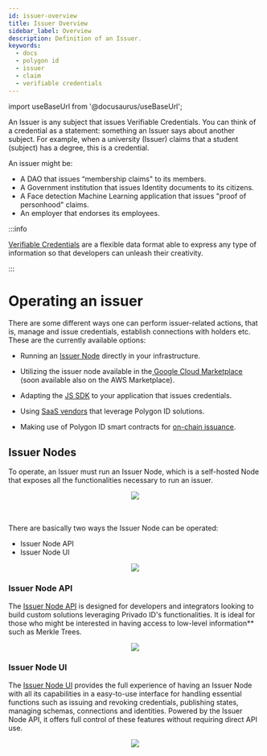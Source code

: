 ```yaml
---
id: issuer-overview
title: Issuer Overview
sidebar_label: Overview
description: Definition of an Issuer.
keywords:
  - docs
  - polygon id
  - issuer
  - claim
  - verifiable credentials
---
```


import useBaseUrl from '@docusaurus/useBaseUrl';

An Issuer is any subject that issues Verifiable Credentials. You can think of a credential as a statement: something an Issuer says about another subject. For example, when a university (Issuer) claims that a student (subject) has a degree, this is a credential.

An issuer might be:

- A DAO that issues “membership claims" to its members.
- A Government institution that issues Identity documents to its citizens.
- A Face detection Machine Learning application that issues "proof of personhood" claims.
- An employer that endorses its employees.

:::info

[<ins>Verifiable Credentials</ins>](https://www.w3.org/TR/vc-data-model/) are a flexible data format able to express any type of information so that developers can unleash their creativity.

:::

# Operating an issuer

There are some different ways one can perform issuer-related actions, that is, manage and issue credentials, establish connections with holders etc. These are the currently available options:

- Running an [Issuer Node](/docs/issuer/issuer-core) directly in your infrastructure.

- Utilizing the issuer node available in the[ Google Cloud Marketplace](https://console.cloud.google.com/marketplace/product/polygon-public/polygon-id-issuer-node?pli=1) (soon available also on the AWS Marketplace).

- Adapting the [JS SDK](/docs/js-sdk/js-sdk-overview.md) to your application that issues credentials.

- Using [SaaS vendors](https://marketplace.polygonid.me/ecosystem) that leverage Polygon ID solutions.

- Making use of Polygon ID smart contracts for [on-chain issuance](/docs/issuer/on-chain-issuer/on-chain-overview.md/).

## Issuer Nodes

To operate, an Issuer must run an Issuer Node, which is a self-hosted Node that exposes all the functionalities necessary to run an issuer.

<div align="center">
<img src= {useBaseUrl("img/issuer-intro.png")} align="center" />
</div>
<br></br>

There are basically two ways the Issuer Node can be operated:

- Issuer Node API
- Issuer Node UI

<div align="center">
<img src= {useBaseUrl("img/whole-infra.png")} align="center" />
</div>

### Issuer Node API

The [Issuer Node API](issuer-core.md) is designed for developers and integrators looking to build custom solutions leveraging Privado ID's functionalities. It is ideal for those who might be interested in having access to low-level information** such as Merkle Trees.

<div align="center">
<img src= {useBaseUrl("img/3001.png")} align="center" />
</div>

### Issuer Node UI

The [Issuer Node UI](issuer-node-ui.md) provides the full experience of having an Issuer Node with all its capabilities in a easy-to-use interface for handling essential functions such as issuing and revoking credentials, publishing states, managing schemas, connections and identities. Powered by the Issuer Node API, it offers full control of these features without requiring direct API use.

<div align="center">
<img src= {useBaseUrl("img/8088.png")} align="center" />
</div>

